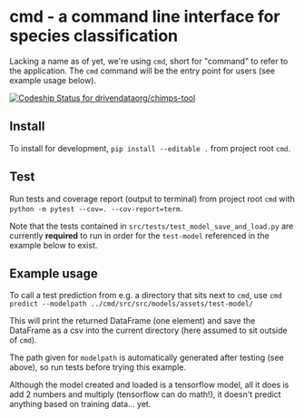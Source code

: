 # cmd - a command line interface for species classification

Lacking a name as of yet, we're using `cmd`, short for "command" to refer to 
the 
application. The `cmd` command will be the entry point for users (see 
example usage below).

[ ![Codeship Status for drivendataorg/chimps-tool](https://app.codeship.com/projects/03e3a040-0b6d-0136-afe4-3aeedc3a22e1/status?branch=master)](https://app.codeship.com/projects/281856)

## Install
To install for development, `pip install --editable .` from project root `cmd`.

## Test

Run tests and coverage report (output to terminal) from project root `cmd` 
with `python -m pytest --cov=. --cov-report=term`.

Note that the tests contained in `src/tests/test_model_save_and_load.py` are
 currently **required** to run in order for the `test-model` referenced in the 
 example below to exist.

## Example usage
To call a test prediction from e.g. a directory that sits next to `cmd`, use
`cmd predict --modelpath ../cmd/src/src/models/assets/test-model/`

This will print the returned DataFrame (one element) and save the DataFrame 
as a csv into the current directory (here assumed to sit outside of `cmd`). 

The path given for `modelpath` is automatically generated after testing (see
 above), so run tests before trying this example.
 
 Although the model created and loaded is a tensorflow model, all it does is
  add 2 numbers and multiply (tensorflow can do math!), it doesn't predict 
  anything based on training data... yet.

